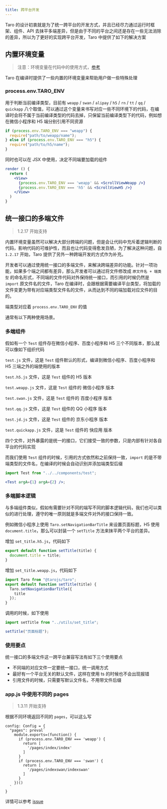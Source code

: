 ```yaml
---
title: 跨平台开发
---
```


Taro 的设计初衷就是为了统一跨平台的开发方式，并且已经尽力通过运行时框架、组件、API 去抹平多端差异，但是由于不同的平台之间还是存在一些无法消除的差异，所以为了更好的实现跨平台开发，Taro 中提供了如下的解决方案

## 内置环境变量

> 注意：环境变量在代码中的使用方式，[参考](./best-practice.md#最佳编码方式)

Taro 在编译时提供了一些内置的环境变量来帮助用户做一些特殊处理

### process.env.TARO_ENV

用于判断当前编译类型，目前有 `weapp` / `swan` / `alipay` / `h5` / `rn` / `tt` / `qq` / `quickapp` 八个取值，可以通过这个变量来书写对应一些不同环境下的代码，在编译时会将不属于当前编译类型的代码去掉，只保留当前编译类型下的代码，例如想在微信小程序和 H5 端分别引用不同资源

```jsx
if (process.env.TARO_ENV === "weapp") {
  require("path/to/weapp/name");
} else if (process.env.TARO_ENV === "h5") {
  require("path/to/h5/name");
}
```

同时也可以在 JSX 中使用，决定不同端要加载的组件

```jsx
render () {
  return (
    <View>
      {process.env.TARO_ENV === 'weapp' && <ScrollViewWeapp />}
      {process.env.TARO_ENV === 'h5' && <ScrollViewH5 />}
    </View>
  )
}
```

## 统一接口的多端文件

> 1.2.17 开始支持

内置环境变量虽然可以解决大部分跨端的问题，但是会让代码中充斥着逻辑判断的代码，影响代码的可维护性，而且也让代码变得愈发丑陋，为了解决这种问题，自 `1.2.17` 开始，Taro 提供了另外一种跨端开发的方式作为补充。

开发者可以通过使用统一接口的多端文件，来解决跨端差异的功能。针对一项功能，如果多个端之间都有差异，那么开发者可以通过将文件修改成 `原文件名 + 端类型` 的命名形式，不同端的文件代码对外保持统一接口，而引用的时候仍然是 `import` 原文件名的文件，Taro 在编译时，会跟根据需要编译平台类型，将加载的文件变更为带有对应端类型文件名的文件，从而达到不同的端加载对应文件的目的。

端类型对应着 `process.env.TARO_ENV` 的值

通常有以下两种使用场景。

### 多端组件

假如有一个 `Test` 组件存在微信小程序、百度小程序和 H5 三个不同版本，那么就可以像如下组织代码

`test.js` 文件，这是 `Test` 组件默认的形式，编译到微信小程序、百度小程序和 H5 三端之外的端使用的版本

`test.h5.js` 文件，这是 `Test` 组件的 H5 版本

`test.weapp.js` 文件，这是 `Test` 组件的 微信小程序 版本

`test.swan.js` 文件，这是 `Test` 组件的 百度小程序 版本

`test.qq.js` 文件，这是 `Test` 组件的 QQ 小程序 版本

`test.jd.js` 文件，这是 `Test` 组件的 京东小程序 版本

`test.quickapp.js` 文件，这是 `Test` 组件的 快应用 版本

四个文件，对外暴露的是统一的接口，它们接受一致的参数，只是内部有针对各自平台的代码实现

而我们使用 `Test` 组件的时候，引用的方式依然和之前保持一致，`import` 的是不带端类型的文件名，在编译的时候会自动识别并添加端类型后缀

```jsx
import Test from "../../components/test";

<Test argA={1} argA={2} />;
```

### 多端脚本逻辑

与多端组件类似，假如有需要针对不同的端写不同的脚本逻辑代码，我们也可以类似的进行处理，遵守的唯一原则就是多端文件对外的接口保持一致。

例如微信小程序上使用 `Taro.setNavigationBarTitle` 来设置页面标题，H5 使用 `document.title`，那么可以封装一个 `setTitle` 方法来抹平两个平台的差异。

增加 `set_title.h5.js`，代码如下

```js
export default function setTitle(title) {
  document.title = title;
}
```

增加 `set_title.weapp.js`，代码如下

```js
import Taro from "@tarojs/taro";
export default function setTitle(title) {
  Taro.setNavigationBarTitle({
    title
  });
}
```

调用的时候，如下使用

```js
import setTitle from "../utils/set_title";

setTitle("页面标题");
```

### 使用要点

统一接口的多端文件这一跨平台兼容写法有如下三个使用要点

- 不同端的对应文件一定要统一接口，统一调用方式
- 最好有一个平台无关的默认文件，这样在使用 ts 的时候也不会出现报错
- 引用文件的时候，只需要写默认文件名，不用带文件后缀

### app.js 中使用不同的 pages

> 1.3.11 开始支持

根据不同环境返回不同的 `pages`，可以这么写

```
config: Config = {
  "pages": preval`
    module.exports=(function() {
      if (process.env.TARO_ENV === 'weapp') {
        return [
          '/pages/index/index'
        ]
      }
      if (process.env.TARO_ENV === 'swan') {
        return [
          '/pages/indexswan/indexswan'
        ]
      }
    })()
  `
}
```

详情可以参考 [issue](https://github.com/NervJS/taro/pull/3867)
